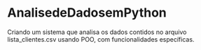 # AnalisedeDadosemPython
Criando um sistema que analisa os dados contidos no arquivo lista_clientes.csv usando POO, com funcionalidades específicas.
